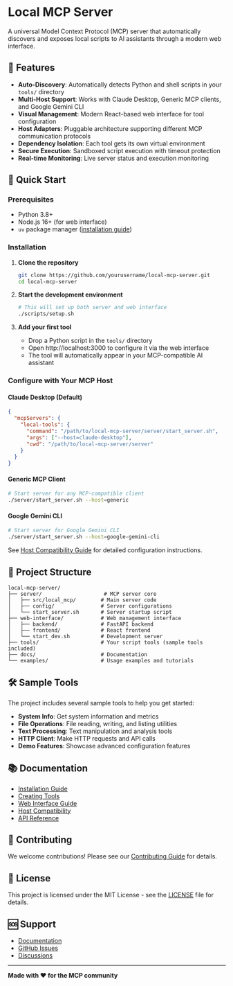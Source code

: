 # Local MCP Server

A universal Model Context Protocol (MCP) server that automatically discovers and exposes local scripts to AI assistants through a modern web interface.

## 🌟 Features

- **Auto-Discovery**: Automatically detects Python and shell scripts in your `tools/` directory
- **Multi-Host Support**: Works with Claude Desktop, Generic MCP clients, and Google Gemini CLI
- **Visual Management**: Modern React-based web interface for tool configuration
- **Host Adapters**: Pluggable architecture supporting different MCP communication protocols
- **Dependency Isolation**: Each tool gets its own virtual environment
- **Secure Execution**: Sandboxed script execution with timeout protection
- **Real-time Monitoring**: Live server status and execution monitoring

## 🚀 Quick Start

### Prerequisites

- Python 3.8+
- Node.js 16+ (for web interface)
- `uv` package manager ([installation guide](https://docs.astral.sh/uv/getting-started/installation/))

### Installation

1. **Clone the repository**
   ```bash
   git clone https://github.com/yourusername/local-mcp-server.git
   cd local-mcp-server
   ```

2. **Start the development environment**
   ```bash
   # This will set up both server and web interface
   ./scripts/setup.sh
   ```

3. **Add your first tool**
   - Drop a Python script in the `tools/` directory
   - Open http://localhost:3000 to configure it via the web interface
   - The tool will automatically appear in your MCP-compatible AI assistant

### Configure with Your MCP Host

#### Claude Desktop (Default)
```json
{
  "mcpServers": {
    "local-tools": {
      "command": "/path/to/local-mcp-server/server/start_server.sh",
      "args": ["--host=claude-desktop"],
      "cwd": "/path/to/local-mcp-server/server"
    }
  }
}
```

#### Generic MCP Client
```bash
# Start server for any MCP-compatible client
./server/start_server.sh --host=generic
```

#### Google Gemini CLI
```bash
# Start server for Google Gemini CLI
./server/start_server.sh --host=google-gemini-cli
```

See [Host Compatibility Guide](docs/host-compatibility.md) for detailed configuration instructions.

## 📁 Project Structure

```
local-mcp-server/
├── server/                    # MCP server core
│   ├── src/local_mcp/        # Main server code
│   ├── config/               # Server configurations
│   └── start_server.sh       # Server startup script
├── web-interface/            # Web management interface
│   ├── backend/              # FastAPI backend
│   ├── frontend/             # React frontend
│   └── start_dev.sh          # Development server
├── tools/                    # Your script tools (sample tools included)
├── docs/                     # Documentation
└── examples/                 # Usage examples and tutorials
```

## 🛠️ Sample Tools

The project includes several sample tools to help you get started:

- **System Info**: Get system information and metrics
- **File Operations**: File reading, writing, and listing utilities  
- **Text Processing**: Text manipulation and analysis tools
- **HTTP Client**: Make HTTP requests and API calls
- **Demo Features**: Showcase advanced configuration features

## 📚 Documentation

- [Installation Guide](docs/installation.md)
- [Creating Tools](docs/creating-tools.md)
- [Web Interface Guide](docs/web-interface.md)
- [Host Compatibility](docs/host-compatibility.md)
- [API Reference](docs/api-reference.md)

## 🤝 Contributing

We welcome contributions! Please see our [Contributing Guide](CONTRIBUTING.md) for details.

## 📄 License

This project is licensed under the MIT License - see the [LICENSE](LICENSE) file for details.

## 🆘 Support

- [Documentation](docs/)
- [GitHub Issues](https://github.com/yourusername/local-mcp-server/issues)
- [Discussions](https://github.com/yourusername/local-mcp-server/discussions)

---

**Made with ❤️ for the MCP community**
